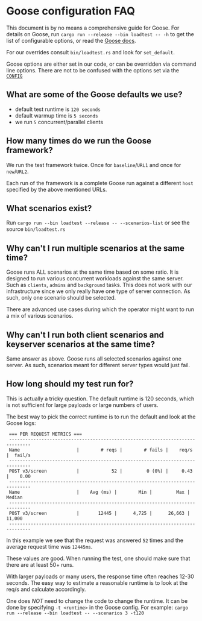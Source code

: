 # Goose configuration FAQ

This document is by no means a comprehensive guide for Goose.
For details on Goose, run `cargo run --release --bin loadtest -- -h` to get the list of configurable options,
or read the [Goose docs](https://docs.rs/goose/latest/goose/).

For our overrides consult `bin/loadtest.rs` and look for `set_default`.

Goose options are either set in our code, or can be overridden via command line options.
There are not to be confused with the options set via the [`CONFIG`](loadtest_config.md)


## What are some of the Goose defaults we use?

- default test runtime is `120 seconds`
- default warmup time is `5 seconds`
- we run `5` concurrent/parallel clients

## How many times do we run the Goose framework?

We run the test framework twice. Once for `baseline`/`URL1` and once for `new`/`URL2`.

Each run of the framework is a complete Goose run against a different `host` specified by the above mentioned URLs.

## What scenarios exist?

Run `cargo run --bin loadtest --release -- --scenarios-list` or see the source `bin/loadtest.rs`

## Why can't I run multiple scenarios at the same time?

Goose runs ALL scenarios at the same time based on some ratio.
It is designed to run various concurrent workloads against the same server.
Such as `clients`, `admins` and `background` tasks.
This does not work with our infrastructure since we only really have one type of server connection.
As such, only one scenario should be selected.

There are advanced use cases during which the operator might want to run a mix of various scenarios.

## Why can't I run both client scenarios and keyserver scenarios at the same time?

Same answer as above.
Goose runs all selected scenarios against one server.
As such, scenarios meant for different server types would just fail.

## How long should my test run for?

This is actually a tricky question.
The default runtime is 120 seconds, which is not sufficient for large payloads or large numbers of users.

The best way to pick the correct runtime is to run the default and look at the Goose logs:
```
 === PER REQUEST METRICS ===
 ------------------------------------------------------------------------------
 Name                     |        # reqs |        # fails |    req/s |  fail/s
 ------------------------------------------------------------------------------
 POST v3/screen           |            52 |         0 (0%) |     0.43 |    0.00
 ------------------------------------------------------------------------------
 Name                     |    Avg (ms) |        Min |         Max |     Median
 ------------------------------------------------------------------------------
 POST v3/screen           |       12445 |      4,725 |      26,663 |     11,000
 ------------------------------------------------------------------------------
```

In this example we see that the request was answered `52` times and the average request time was `12445ms`.

These values are good.
When running the test, one should make sure that there are at least 50+ runs.

With larger payloads or many users, the response time often reaches 12-30 seconds.
The easy way to estimate a reasonable runtime is to look at the req/s and calculate accordingly.

One does *NOT* need to change the code to change the runtime.
It can be done by specifying `-t <runtime>` in the Goose config.
For example: `cargo run --release --bin loadtest -- --scenarios 3 -t120`
